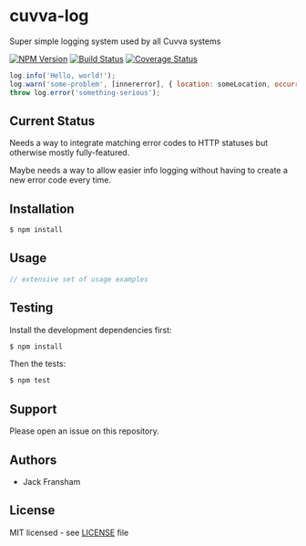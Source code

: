 # cuvva-log

Super simple logging system used by all Cuvva systems

[![NPM Version](https://img.shields.io/npm/v/cuvva-log.svg?style=flat)](//www.npmjs.org/package/cuvva-log)
[![Build Status](https://img.shields.io/travis/cuvva/cuvva-log-node.svg?style=flat)](//travis-ci.org/cuvva/cuvva-log-node)
[![Coverage Status](https://img.shields.io/coveralls/cuvva/cuvva-log-node.svg?style=flat)](//coveralls.io/r/cuvva/cuvva-log-node)

```js
log.info('Hello, world!');
log.warn('some-problem', [innererror], { location: someLocation, occurrence: occurenceCount });
throw log.error('something-serious');
```

## Current Status

Needs a way to integrate matching error codes to HTTP statuses but otherwise
mostly fully-featured.

Maybe needs a way to allow easier info logging without having to create a new
error code every time.

## Installation

```bash
$ npm install
```

## Usage

```js
// extensive set of usage examples
```

## Testing

Install the development dependencies first:

```bash
$ npm install
```

Then the tests:

```bash
$ npm test
```

## Support

Please open an issue on this repository.

## Authors

- Jack Fransham

## License

MIT licensed - see [LICENSE](LICENSE) file
